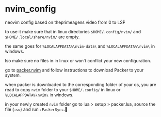 # nvim_config
neovim config based on theprimeagens video from 0 to LSP

to use it make sure that in linux directories `$HOME/.config/nvim/` and `$HOME/.local/share/nvim/` are empty.

the same goes for `%LOCALAPPDATA%\nvim-data\` and `%LOCALAPPDATA%\nvim\` in windows.

lso make sure no files in in linux or  won't conflict your new configuration.

go to [packer.nvim](https://github.com/wbthomason/packer.nvim) and follow instructions to download Packer to your system.

when packer is downloaded to the corresponding folder of your os, you are read to copy `nvim` folder to your `$HOME/.config/` in linux or `%LOCALAPPDATA%\nvim\` in windows.

in your newly created `nvim` folder go to lua > setup > packer.lua, source the file (`:so`) and run `:PackerSync`.
